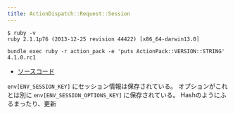 ```yaml
---
title: ActionDispatch::Request::Session
---
```


```
$ ruby -v
ruby 2.1.1p76 (2013-12-25 revision 44422) [x86_64-darwin13.0]
```

```
bundle exec ruby -r action_pack -e 'puts ActionPack::VERSION::STRING'
4.1.0.rc1
```

* [ソースコード](https://github.com/rails/rails/blob/v4.1.0.rc1/actionpack/lib/action_dispatch/request/session.rb)


`env[ENV_SESSION_KEY]` にセッション情報は保存されている。
オプションがこれとは別に `env[ENV_SESSION_OPTIONS_KEY]` に保存されている。
Hashのようにふるまったり、更新
